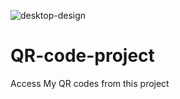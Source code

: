 ![desktop-design](https://github.com/iwedibah/QR-code-project/assets/106238234/35357196-46c1-4846-b709-0234234337ce)
# QR-code-project
Access My QR codes from this project
